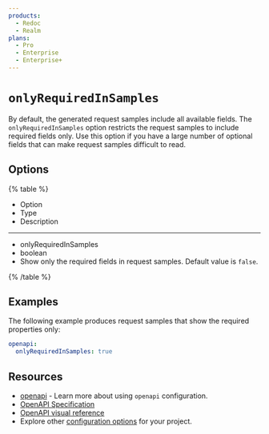 ```yaml
---
products:
  - Redoc
  - Realm
plans:
  - Pro
  - Enterprise
  - Enterprise+
---
```

# `onlyRequiredInSamples`

By default, the generated request samples include all available fields.
The `onlyRequiredInSamples` option restricts the request samples to include required fields only.
Use this option if you have a large number of optional fields that can make request samples difficult to read.

## Options

{% table %}

* Option
* Type
* Description

---

* onlyRequiredInSamples
* boolean
* Show only the required fields in request samples. Default value is `false`.

{% /table %}

## Examples

The following example produces request samples that show the required properties only:

```yaml {% title="redocly.yaml" %}
openapi:
  onlyRequiredInSamples: true
```

## Resources

- [openapi](./index.md) - Learn more about using `openapi` configuration.
- [OpenAPI Specification](https://spec.openapis.org/oas/latest.html)
- [OpenAPI visual reference](https://redocly.com/learn/openapi/openapi-visual-reference)
- Explore other [configuration options](../index.md) for your project.
